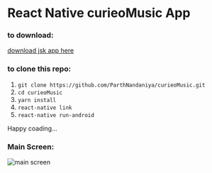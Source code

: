 # React Native curieoMusic App


### to download:

[download jsk app here](https://drive.google.com/open?id=1lNuip9ymI5ydgqIczasOkqLoL0i_LO3k)

### to clone this repo:

1. ``` git clone https://github.com/ParthNandaniya/curieoMusic.git ```
1. ``` cd curieoMusic ```
1. ``` yarn install ```
1. ``` react-native link ```
1. ``` react-native run-android ```

Happy coading...

### Main Screen:

![main screen](https://user-images.githubusercontent.com/30195101/43642228-61742e18-9744-11e8-8c20-17a4edc1a954.png)
